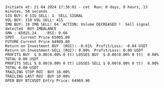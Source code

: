     Initiate at: 21 04 2024 17:36:02 - cet  Run: 0 days, 0 hours, 13 minutes, 54 seconds
    SIG BUY: 0 SIG SELL: 1  SELL SIGNAL
    VOL BUY: 310 VOL SELL: 415
    IMB BUY: 19 IMB SELL: 64  ACTION: Volume DECREASED !  Sell signal detected  BUY IMBALANCE
    SMA : 65025.24     RSI: 0.66
    SPOT   Current Price 65005.80
    FUTURE Current Price 64989.80
    Return on Investment BUY  (ROI): -0.61%  Profit/Loss: -0.04 USDT
    Return on Investment SELL (ROI): 0.00%  Profit/Loss: 0.00 USDT
    PROFITS BUY  $ 0.00(0.00% 0 tt) LOSSES BUY  $ 0.00(0.00% 0 tt)  0.00%  TOTAL 0.00 USDT
    PROFITS SELL $ 0.00(0.00% 0 tt) LOSSES SELL $ 0.00(0.00% 0 tt)  0.00%  TOTAL 0.00 USDT
    TRAILING STOP ROI  BUY 10.00%
    TRAILING LAST ROI  BUY 10.00%
    OPEN BUY BTCUSDT Entry Price: 64969.90
